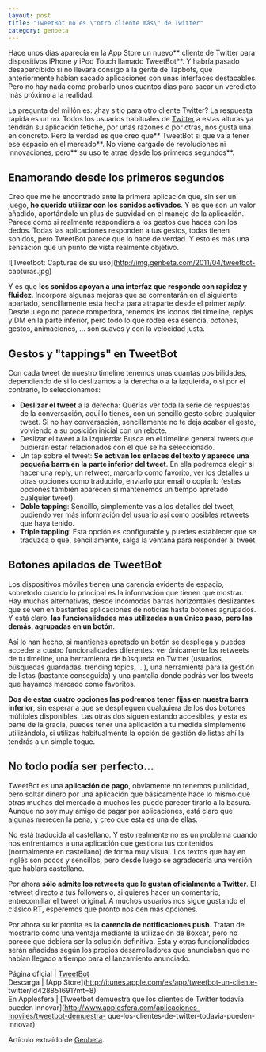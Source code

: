 ```yaml
---
layout: post
title: "TweetBot no es \"otro cliente más\" de Twitter"
category: genbeta
---
```




Hace unos días aparecía en la App Store un nuevo** cliente de Twitter para
dispositivos iPhone y iPod Touch llamado TweetBot**. Y habría pasado
desapercibido si no llevara consigo a la gente de Tapbots, que anteriormente
habían sacado aplicaciones con unas interfaces destacables. Pero no hay nada
como probarlo unos cuantos días para sacar un veredicto más próximo a la
realidad.

La pregunta del millón es: ¿hay sitio para otro cliente Twitter? La respuesta
rápida es un _no_. Todos los usuarios habituales de
[Twitter](http://www.genbeta.com/productos/plataformas-de-blogs/twitter) a
estas alturas ya tendrán su aplicación fetiche, por unas razones o por otras,
nos gusta una en concreto. Pero la verdad es que creo que** TweetBot sí que va
a tener ese espacio en el mercado**. No viene cargado de revoluciones ni
innovaciones, pero** su uso te atrae desde los primeros segundos**.  
  

## Enamorando desde los primeros segundos

  
Creo que me he encontrado ante la primera aplicación que, sin ser un juego,
**he querido utilizar con los sonidos activados**. Y es que son un valor
añadido, aportándole un plus de suavidad en el manejo de la aplicación. Parece
como si realmente respondiera a los gestos que haces con los dedos. Todas las
aplicaciones responden a tus gestos, todas tienen sonidos, pero TweetBot
parece que lo hace de verdad. Y esto es más una sensación que un punto de
vista realmente objetivo.

![Tweetbot: Capturas de su uso](http://img.genbeta.com/2011/04/tweetbot-
capturas.jpg)

Y es que **los sonidos apoyan a una interfaz que responde con rapidez y
fluidez**. Incorpora algunas mejoras que se comentarán en el siguiente
apartado, sencillamente está hecha para atraparte desde el primer _reply_.
Desde luego no parece rompedora, tenemos los iconos del timeline, replys y DM
en la parte inferior, pero todo lo que rodea esa esencia, botones, gestos,
animaciones, ... son suaves y con la velocidad justa.

## Gestos y "tappings" en TweetBot

  
Con cada tweet de nuestro timeline tenemos unas cuantas posibilidades,
dependiendo de si lo deslizamos a la derecha o a la izquierda, o si por el
contrario, lo seleccionamos:

  * **Deslizar el tweet** a la derecha: Querías ver toda la serie de respuestas de la conversación, aquí lo tienes, con un sencillo gesto sobre cualquier tweet. Si no hay conversación, sencillamente no te deja acabar el gesto, volviendo a su posición inicial con un rebote.
  * Deslizar el tweet a la izquierda: Busca en el timeline general tweets que pudieran estar relacionados con el que se ha seleccionado.
  * Un tap sobre el tweet: **Se activan los enlaces del texto y aparece una pequeña barra en la parte inferior del tweet**. En ella podremos elegir si hacer una reply, un retweet, marcarlo como favorito, ver los detalles u otras opciones como traducirlo, enviarlo por email o copiarlo (estas opciones también aparecen si mantenemos un tiempo apretado cualquier tweet).
  * **Doble tapping**: Sencillo, simplemente vas a los detalles del tweet, pudiendo ver más información del usuario así como posibles retweets que haya tenido.
  * **Triple tappling**: Esta opción es configurable y puedes establecer que se traduzca o que, sencillamente, salga la ventana para responder al tweet.

## Botones apilados de TweetBot

  
Los dispositivos móviles tienen una carencia evidente de espacio, sobretodo
cuando lo principal es la información que tienen que mostrar. Hay muchas
alternativas, desde incómodas barras horizontales deslizantes que se ven en
bastantes aplicaciones de noticias hasta botones agrupados. Y está claro,
**las funcionalidades más utilizadas a un único paso, pero las demás,
agrupadas en un botón**.

Así lo han hecho, si mantienes apretado un botón se despliega y puedes acceder
a cuatro funcionalidades diferentes: ver únicamente los retweets de tu
timeline, una herramienta de búsqueda en Twitter (usuarios, búsquedas
guardadas, trending topics, ...), una herramienta para la gestión de listas
(bastante conseguida) y una pantalla donde podrás ver los tweets que hayamos
marcado como favoritos.

**Dos de estas cuatro opciones las podremos tener fijas en nuestra barra inferior**, sin esperar a que se desplieguen cualquiera de los dos botones múltiples disponibles. Las otras dos siguen estando accesibles, y esta es parte de la gracia, puedes tener una aplicación a tu medida simplemente utilizándola, si utilizas habitualmente la opción de gestión de listas ahí la tendrás a un simple toque.

## No todo podía ser perfecto…

  
TweetBot es una **aplicación de pago**, obviamente no tenemos publicidad, pero
soltar dinero por una aplicación que básicamente hace lo mismo que otras
muchas del mercado a muchos les puede parecer tirarlo a la basura. Aunque no
soy muy amigo de pagar por aplicaciones, está claro que algunas merecen la
pena, y creo que esta es una de ellas.

No está traducida al castellano. Y esto realmente no es un problema cuando nos
enfrentamos a una aplicación que gestiona tus contenidos (normalmente en
castellano) de forma muy visual. Los textos que hay en inglés son pocos y
sencillos, pero desde luego se agradecería una versión que hablara castellano.

Por ahora **sólo admite los retweets que le gustan oficialmente a Twitter**.
El retweet directo a tus followers o, si quieres hacer un comentario,
entrecomillar el tweet original. A muchos usuarios nos sigue gustando el
clásico RT, esperemos que pronto nos den más opciones.

Por ahora su kriptonita es la **carencia de notificaciones push**. Tratan de
mostrarlo como una ventaja mediante la utilización de Boxcar, pero no parece
que debiera ser la solución definitiva. Esta y otras funcionalidades serán
añadidas según los propios desarrolladores que anunciaban que no habían
llegado a tiempo para el lanzamiento anunciado.

Página oficial | [TweetBot](http://tapbots.com/software/tweetbot/)  
Descarga | [App Store](http://itunes.apple.com/es/app/tweetbot-un-cliente-
twitter/id428851691?mt=8)  
En Applesfera | [Tweetbot demuestra que los clientes de Twitter todavía pueden
innovar](http://www.applesfera.com/aplicaciones-moviles/tweetbot-demuestra-
que-los-clientes-de-twitter-todavia-pueden-innovar)

Artículo extraído de [Genbeta](http://www.genbeta.com).